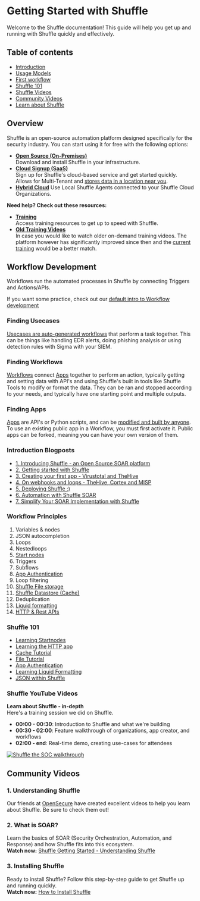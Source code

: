 # Getting Started with Shuffle
Welcome to the Shuffle documentation! This guide will help you get up and running with Shuffle quickly and effectively.


## Table of contents
* [Introduction](#introduction)
* [Usage Models](#usage_models)
* [First workflow](#first_workflow)
* [Shuffle 101](#shuffle_101)
* [Shuffle Videos](#shuffle_videos)
* [Community Videos](#community_videos)
* [Learn about Shuffle](#learn_about_shuffle)

## Overview
Shuffle is an open-source automation platform designed specifically for the security industry. You can start using it for free with the following options:

- **<a href="https://github.com/shuffle/shuffle/blob/main/.github/install-guide.md" target="_blank">Open Source (On-Premises)</a>**
  <br/>Download and install Shuffle in your infrastructure.
- **<a href="https://shuffler.io/register" target="_blank">Cloud Signup (SaaS)</a>**
  <br/>Sign up for Shuffle's cloud-based service and get started quickly. Allows for Multi-Tenant and <a href="https://shuffler.io/legal/privacy_policy#data-location" target="_blank">stores data in a location near you</a>.
- **<a href="https://shuffler.io" target="_blank">Hybrid Cloud</a>**
  Use Local Shuffle Agents connected to your Shuffle Cloud Organizations.

**Need help? Check out these resources:**
- **[Training](https://shuffler.io/training)**  
  Access training resources to get up to speed with Shuffle.
- **[Old Training Videos](https://drive.google.com/drive/folders/1MtVfkCXDMSZ9yBwLDiVb0lj1H-oAK5RZ?usp=sharing)**  
  In case you would like to watch older on-demand training videos. The platform however has significantly improved since then and the [current training](https://shuffler.io/training) would be a better match.

## Workflow Development
Workflows run the automated processes in Shuffle by connecting Triggers and Actions/APIs. 

If you want some practice, check out our [default intro to Workflow development](https://github.com/Shuffle/shuffle-docs/blob/master/handbook/engineering/workflow_development.md)

### Finding Usecases
[Usecases are auto-generated workflows](/usecases) that perform a task together. This can be things like handling EDR alerts, doing phishing analysis or using detection rules with Sigma with your SIEM. 

### Finding Workflows
[Workflows](/docs/workflows) connect [Apps](/docs/apps) together to perform an action, typically getting and setting data with API's and using Shuffle's built in tools like Shuffle Tools to modify or format the data. They can be ran and stopped according to your needs, and typically have one starting point and multiple outputs. 

### Finding Apps
[Apps](/docs/apps) are API's or Python scripts, and can be [modified and built by anyone](https://shuffler.io/docs/app_creation). To use an existing public app in a Workflow, you must first activate it. Public apps can be forked, meaning you can have your own version of them.

### Introduction Blogposts
* [1. Introducing Shuffle - an Open Source SOAR platform](https://medium.com/security-operation-capybara/introducing-shuffle-an-open-source-soar-platform-part-1-58a529de7d12)
* [2. Getting started with Shuffle](https://medium.com/@Frikkylikeme/getting-started-with-shuffle-an-open-source-soar-platform-part-2-1d7c67a64244)
* [3. Creating your first app - Virustotal and TheHive](https://medium.com/@Frikkylikeme/integrating-shuffle-with-virustotal-and-thehive-open-source-soar-part-3-8e2e0d3396a9)
* [4. On webhooks and loops - TheHive, Cortex and MISP](https://medium.com/swlh/indicators-and-webhooks-with-thehive-cortex-and-misp-open-source-soar-part-4-f70cde942e59)
* [5. Deploying Shuffle :)](https://medium.com/@stasis_/soar-deploying-shuffle-ad26173525d2)
* [6. Automation with Shuffle SOAR](https://medium.com/@Romser/final-part-configuring-shuffle-soar-28e3674ede22)
* [7. Simplify Your SOAR Implementation with Shuffle](https://medium.com/@socfortress/simplify-your-soar-implementation-with-shuffle-and-seim-integration-d1d32728515e)

### Workflow Principles
1. Variables & nodes
2. JSON autocompletion
3. Loops
4. Nestedloops
5. [Start nodes](https://shuffler.io/workflows/0285a05e-8dc0-4614-840b-88606d6a1e59)
6. Triggers
7. Subflows
8. [App Authentication](https://shuffler.io/workflows/d65d228a-f406-4227-9fa7-f7d9303f8411)
9. Loop filtering
10. [Shuffle File storage](https://shuffler.io/workflows/dd5e3800-2f2e-4089-8055-b500e3b8b349)
11. [Shuffle Datastore (Cache)](https://shuffler.io/workflows/f39a3c37-4f38-4ca0-952a-a9425080b44e)
12. Deduplication
13. [Liquid formatting](https://shuffler.io/workflows/0d604c52-1b3f-49d8-a57e-480baf07ab8d)
14. [HTTP & Rest APIs](https://shuffler.io/workflows/b8a3a70a-f3f9-459f-99b3-7a2723a1a4b8)

### Shuffle 101
- [Learning Startnodes](https://shuffler.io/workflows/0285a05e-8dc0-4614-840b-88606d6a1e59?queryID=5775af43ac103d34ff77f11d27ea5bed)
- [Learning the HTTP app](https://shuffler.io/workflows/b8a3a70a-f3f9-459f-99b3-7a2723a1a4b8?queryID=5775af43ac103d34ff77f11d27ea5bed)
- [Cache Tutorial](https://shuffler.io/workflows/f39a3c37-4f38-4ca0-952a-a9425080b44e?queryID=5775af43ac103d34ff77f11d27ea5bed)
- [File Tutorial](https://shuffler.io/workflows/dd5e3800-2f2e-4089-8055-b500e3b8b349?queryID=5775af43ac103d34ff77f11d27ea5bed)
- [App Authentication](https://shuffler.io/workflows/d65d228a-f406-4227-9fa7-f7d9303f8411?queryID=5775af43ac103d34ff77f11d27ea5bed)
- [Learning Liquid Formatting](https://shuffler.io/workflows/0d604c52-1b3f-49d8-a57e-480baf07ab8d?queryID=5775af43ac103d34ff77f11d27ea5bed)
- [JSON within Shuffle](https://shuffler.io/workflows/ee334515-0224-4a09-af8c-ebc60886f154?queryID=7571057f529c8a4a9aabd5800c0d2b29)

### Shuffle YouTube Videos
**Learn about Shuffle - in-depth**  
Here's a training session we did on Shuffle.

- **00:00 - 00:30**: Introduction to Shuffle and what we're building
- **00:30 - 02:00**: Feature walkthrough of organizations, app creator, and workflows
- **02:00 - end**: Real-time demo, creating use-cases for attendees

[![Shuffle the SOC walkthrough](https://img.youtube.com/vi/PNuXCixYwDc/0.jpg)](https://www.youtube.com/watch?v=PNuXCixYwDc)

## Community Videos

### 1. Understanding Shuffle
Our friends at [OpenSecure](https://www.youtube.com/watch?v=_riaZjLnoXo&t=317s) have created excellent videos to help you learn about Shuffle. Be sure to check them out!

### 2. What is SOAR?
Learn the basics of SOAR (Security Orchestration, Automation, and Response) and how Shuffle fits into this ecosystem.  
**Watch now:** [Shuffle Getting Started - Understanding Shuffle](https://www.youtube.com/watch?v=_riaZjLnoXo)

### 3. Installing Shuffle
Ready to install Shuffle? Follow this step-by-step guide to get Shuffle up and running quickly.  
**Watch now:** [How to Install Shuffle](https://www.youtube.com/watch?v=YDUKZojg0vk)



